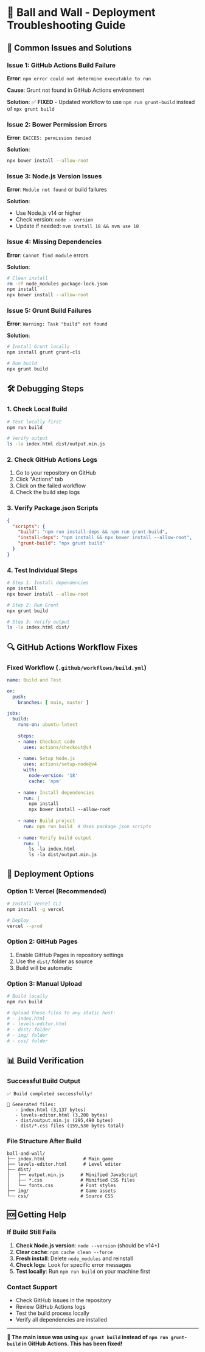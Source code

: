 # 🔧 Ball and Wall - Deployment Troubleshooting Guide

## 🚨 Common Issues and Solutions

### Issue 1: GitHub Actions Build Failure
**Error**: `npm error could not determine executable to run`

**Cause**: Grunt not found in GitHub Actions environment

**Solution**: ✅ **FIXED** - Updated workflow to use `npm run grunt-build` instead of `npx grunt build`

### Issue 2: Bower Permission Errors
**Error**: `EACCES: permission denied`

**Solution**:
```bash
npx bower install --allow-root
```

### Issue 3: Node.js Version Issues
**Error**: `Module not found` or build failures

**Solution**:
- Use Node.js v14 or higher
- Check version: `node --version`
- Update if needed: `nvm install 18 && nvm use 18`

### Issue 4: Missing Dependencies
**Error**: `Cannot find module` errors

**Solution**:
```bash
# Clean install
rm -rf node_modules package-lock.json
npm install
npx bower install --allow-root
```

### Issue 5: Grunt Build Failures
**Error**: `Warning: Task "build" not found`

**Solution**:
```bash
# Install Grunt locally
npm install grunt grunt-cli

# Run build
npx grunt build
```

## 🛠️ Debugging Steps

### 1. Check Local Build
```bash
# Test locally first
npm run build

# Verify output
ls -la index.html dist/output.min.js
```

### 2. Check GitHub Actions Logs
1. Go to your repository on GitHub
2. Click "Actions" tab
3. Click on the failed workflow
4. Check the build step logs

### 3. Verify Package.json Scripts
```json
{
  "scripts": {
    "build": "npm run install-deps && npm run grunt-build",
    "install-deps": "npm install && npx bower install --allow-root",
    "grunt-build": "npx grunt build"
  }
}
```

### 4. Test Individual Steps
```bash
# Step 1: Install dependencies
npm install
npx bower install --allow-root

# Step 2: Run Grunt
npx grunt build

# Step 3: Verify output
ls -la index.html dist/
```

## 🔍 GitHub Actions Workflow Fixes

### Fixed Workflow (`.github/workflows/build.yml`)
```yaml
name: Build and Test

on:
  push:
    branches: [ main, master ]

jobs:
  build:
    runs-on: ubuntu-latest
    
    steps:
    - name: Checkout code
      uses: actions/checkout@v4
      
    - name: Setup Node.js
      uses: actions/setup-node@v4
      with:
        node-version: '18'
        cache: 'npm'
        
    - name: Install dependencies
      run: |
        npm install
        npx bower install --allow-root
        
    - name: Build project
      run: npm run build  # Uses package.json scripts
        
    - name: Verify build output
      run: |
        ls -la index.html
        ls -la dist/output.min.js
```

## 🚀 Deployment Options

### Option 1: Vercel (Recommended)
```bash
# Install Vercel CLI
npm install -g vercel

# Deploy
vercel --prod
```

### Option 2: GitHub Pages
1. Enable GitHub Pages in repository settings
2. Use the `dist/` folder as source
3. Build will be automatic

### Option 3: Manual Upload
```bash
# Build locally
npm run build

# Upload these files to any static host:
# - index.html
# - levels-editor.html
# - dist/ folder
# - img/ folder
# - css/ folder
```

## 📊 Build Verification

### Successful Build Output
```
✅ Build completed successfully!

📁 Generated files:
   - index.html (3,137 bytes)
   - levels-editor.html (3,200 bytes)
   - dist/output.min.js (295,490 bytes)
   - dist/*.css files (159,530 bytes total)
```

### File Structure After Build
```
ball-and-wall/
├── index.html              # Main game
├── levels-editor.html      # Level editor
├── dist/
│   ├── output.min.js      # Minified JavaScript
│   ├── *.css              # Minified CSS files
│   └── fonts.css          # Font styles
├── img/                   # Game assets
└── css/                   # Source CSS
```

## 🆘 Getting Help

### If Build Still Fails
1. **Check Node.js version**: `node --version` (should be v14+)
2. **Clear cache**: `npm cache clean --force`
3. **Fresh install**: Delete `node_modules` and reinstall
4. **Check logs**: Look for specific error messages
5. **Test locally**: Run `npm run build` on your machine first

### Contact Support
- Check GitHub Issues in the repository
- Review GitHub Actions logs
- Test the build process locally
- Verify all dependencies are installed

---

**🎯 The main issue was using `npx grunt build` instead of `npm run grunt-build` in GitHub Actions. This has been fixed!**
